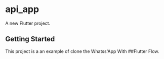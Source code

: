 # api_app

A new Flutter project.

## Getting Started

This project is a an example of clone the Whatss'App With ##Flutter Flow.
